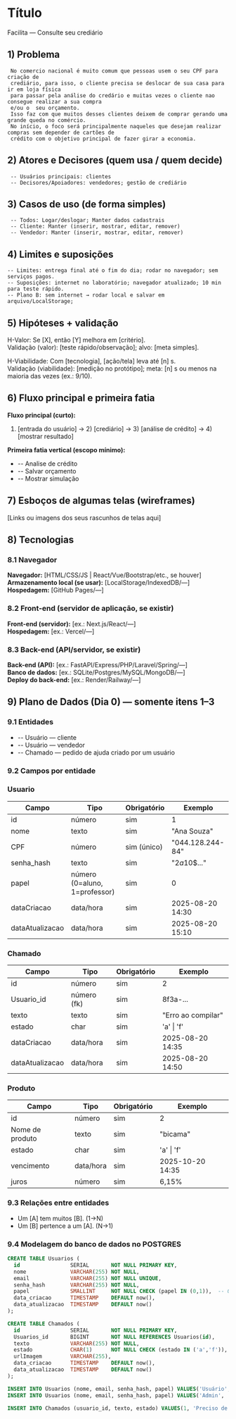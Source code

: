 # Título
 Facilita — Consulte seu crediário

## 1) Problema

     No comercio nacional é muito comum que pessoas usem o seu CPF para criação de 
     crediário, para isso, o cliente precisa se deslocar de sua casa para ir em loja física 
     para passar pela análise do credário e muitas vezes o cliente nao consegue realizar a sua compra
     e/ou o  seu orçamento.
     Isso faz com que muitos desses clientes deixem de comprar gerando uma grande queda no comércio.
     No início, o foco será principalmente naqueles que desejam realizar compras sem depender de cartões de 
     crédito com o objetivo principal de fazer girar a economia.


## 2) Atores e Decisores (quem usa / quem decide)
<!-- Liste papéis (não nomes).
     EXEMPLO:
     Usuários principais: Alunos da turma de Desenvolvimento Web
     Decisores/Apoiadores: Professores da disciplina; Coordenação do curso -->
     -- Usuários principais: clientes
     -- Decisores/Apoiadores: vendedores; gestão de crediário 

## 3) Casos de uso (de forma simples)
<!-- Formato "Ator: ações que pode fazer".
     DICA: Use "Manter (inserir, mostrar, editar, remover)" quando for CRUD.
     EXEMPLO:
     Todos: Logar/deslogar do sistema; Manter dados cadastrais
     Professor: Manter (inserir, mostrar, editar, remover) todos os chamados
     Aluno: Manter (inserir, mostrar, editar, remover) seus chamados -->
     -- Todos: Logar/deslogar; Manter dados cadastrais 
     -- Cliente: Manter (inserir, mostrar, editar, remover)  
     -- Vendedor: Manter (inserir, mostrar, editar, remover)

## 4) Limites e suposições
<!-- Simples assim:
     - Limites = regras/prazos/obrigações que você não controla.
     - Suposições = coisas que você espera ter e podem falhar.
     - Plano B = como você segue com a 1ª fatia se algo falhar.
     EXEMPLO:
     Limites: entrega final até o fim da disciplina (ex.: 2025-11-30); rodar no navegador; sem serviços pagos.
     Suposições: internet no laboratório; navegador atualizado; acesso ao GitHub; 10 min para teste rápido.
     Plano B: sem internet → rodar local e salvar em arquivo/LocalStorage; sem tempo do professor → testar com 3 colegas. -->
    -- Limites: entrega final até o fim do dia; rodar no navegador; sem serviços pagos. 
    -- Suposições: internet no laboratório; navegador atualizado; 10 min para teste rápido.
    -- Plano B: sem internet → rodar local e salvar em arquivo/LocalStorage;

## 5) Hipóteses + validação
<!-- Preencha as duas frases abaixo. Simples e direto.
     EXEMPLO Valor: Se o aluno ver sua posição na fila, sente mais controle e conclui melhor a atividade.
     Validação: teste com 5 alunos; sucesso se ≥4 abrem/fecham chamado sem ajuda.
     EXEMPLO Viabilidade: Com app no navegador (HTML/CSS/JS + armazenamento local),
     criar e listar chamados responde em até 1 segundo na maioria das vezes (ex.: 9 de cada 10).
     Validação: medir no protótipo com 30 ações; meta: pelo menos 27 de 30 ações (9/10) em 1s ou menos. -->
H-Valor: Se [X], então [Y] melhora em [critério].  
Validação (valor): [teste rápido/observação]; alvo: [meta simples].

H-Viabilidade: Com [tecnologia], [ação/tela] leva até [n] s.  
Validação (viabilidade): [medição no protótipo]; meta: [n] s ou menos na maioria das vezes (ex.: 9/10).

## 6) Fluxo principal e primeira fatia
<!-- Pense “Entrada → Processo → Saída”.
     EXEMPLO de Fluxo:
     1) Aluno faz login
     2) Clica em "Pedir ajuda" e descreve a dúvida
     3) Sistema salva e coloca na fila
     4) Lista mostra ordem e tempo desde criação
     5) Professor encerra o chamado
     EXEMPLO de 1ª fatia:
     Inclui login simples, criar chamado, listar em ordem.
     Critérios de aceite (objetivos): criar → aparece na lista com horário; encerrar → some ou marca "fechado". -->
**Fluxo principal (curto):**  
1) [entrada do usuário] → 2) [crediário] → 3) [análise de crédito] → 4) [mostrar resultado]

**Primeira fatia vertical (escopo mínimo):**  

-    -- Analise de crédito
-    -- Salvar orçamento
-    -- Mostrar simulação

## 7) Esboços de algumas telas (wireframes)
<!-- Vale desenho no papel (foto), Figma, Excalidraw, etc. Não precisa ser bonito, precisa ser claro.
     EXEMPLO de telas:
     • Login
     • Lista de chamados (ordem + tempo desde criação)
     • Novo chamado (formulário simples)
     • Painel do professor (atender/encerrar)
     EXEMPLO de imagem:
     ![Wireframe - Lista de chamados](img/wf-lista-chamados.png) -->
[Links ou imagens dos seus rascunhos de telas aqui]

## 8) Tecnologias
<!-- Liste apenas o que você REALMENTE pretende usar agora. -->

### 8.1 Navegador
**Navegador:** [HTML/CSS/JS | React/Vue/Bootstrap/etc., se houver]  
**Armazenamento local (se usar):** [LocalStorage/IndexedDB/—]  
**Hospedagem:** [GitHub Pages/—]

### 8.2 Front-end (servidor de aplicação, se existir)
**Front-end (servidor):** [ex.: Next.js/React/—]  
**Hospedagem:** [ex.: Vercel/—]

### 8.3 Back-end (API/servidor, se existir)
**Back-end (API):** [ex.: FastAPI/Express/PHP/Laravel/Spring/—]  
**Banco de dados:** [ex.: SQLite/Postgres/MySQL/MongoDB/—]  
**Deploy do back-end:** [ex.: Render/Railway/—]

## 9) Plano de Dados (Dia 0) — somente itens 1–3
<!-- Defina só o essencial para criar o banco depois. -->

### 9.1 Entidades
<!-- EXEMPLO:
     - Usuario — pessoa que usa o sistema (aluno/professor)
     - Chamado — pedido de ajuda criado por um usuário -->
-    -- Usuário — cliente
-    -- Usuário — vendedor
-    -- Chamado — pedido de ajuda criado por um usuário

### 9.2 Campos por entidade
<!-- Use tipos simples: uuid, texto, número, data/hora, booleano, char. -->

### Usuario
| Campo           | Tipo                          | Obrigatório | Exemplo            |
|-----------------|-------------------------------|-------------|--------------------|
| id              | número                        | sim         | 1                  |
| nome            | texto                         | sim         | "Ana Souza"        |
| CPF             | número                        | sim (único) | "044.128.244-84"   |
| senha_hash      | texto                         | sim         | "$2a$10$..."       |
| papel           | número (0=aluno, 1=professor) | sim         | 0                  |
| dataCriacao     | data/hora                     | sim         | 2025-08-20 14:30   |
| dataAtualizacao | data/hora                     | sim         | 2025-08-20 15:10   |

### Chamado
| Campo           | Tipo               | Obrigatório | Exemplo                 |
|-----------------|--------------------|-------------|-------------------------|
| id              | número             | sim         | 2                       |
| Usuario_id      | número (fk)        | sim         | 8f3a-...                |
| texto           | texto              | sim         | "Erro ao compilar"      |
| estado          | char               | sim         | 'a' \| 'f'              |
| dataCriacao     | data/hora          | sim         | 2025-08-20 14:35        |
| dataAtualizacao | data/hora          | sim         | 2025-08-20 14:50        |

### Produto
| Campo           | Tipo               | Obrigatório | Exemplo                 |
|-----------------|--------------------|-------------|-------------------------|
| id              | número             | sim         | 2                       |
| Nome de produto | texto              | sim         | "bicama"                |
| estado          | char               | sim         | 'a' \| 'f'              |
| vencimento      | data/hora          | sim         | 2025-10-20 14:35        |
| juros           | número             | sim         | 6,15%                   |


### 9.3 Relações entre entidades
<!-- Frases simples bastam. EXEMPLO:
     Um Usuario tem muitos Chamados (1→N).
     Um Chamado pertence a um Usuario (N→1). -->
- Um [A] tem muitos [B]. (1→N)
- Um [B] pertence a um [A]. (N→1)
### 9.4 Modelagem do banco de dados no POSTGRES

```sql
CREATE TABLE Usuarios (
  id                SERIAL       NOT NULL PRIMARY KEY,
  nome              VARCHAR(255) NOT NULL,
  email             VARCHAR(255) NOT NULL UNIQUE,
  senha_hash        VARCHAR(255) NOT NULL,
  papel             SMALLINT     NOT NULL CHECK (papel IN (0,1)),  -- 0=aluno, 1=professor
  data_criacao      TIMESTAMP    DEFAULT now(),
  data_atualizacao  TIMESTAMP    DEFAULT now()
);

CREATE TABLE Chamados (
  id                SERIAL       NOT NULL PRIMARY KEY,
  Usuarios_id       BIGINT       NOT NULL REFERENCES Usuarios(id),
  texto             VARCHAR(255) NOT NULL,
  estado            CHAR(1)      NOT NULL CHECK (estado IN ('a','f')), -- a=aberto, f=fechado
  urlImagem         VARCHAR(255),
  data_criacao      TIMESTAMP    DEFAULT now(),
  data_atualizacao  TIMESTAMP    DEFAULT now()
);

INSERT INTO Usuarios (nome, email, senha_hash, papel) VALUES('Usuário', 'user@user.com.br', '123', 0);
INSERT INTO Usuarios (nome, email, senha_hash, papel) VALUES('Admin', 'admin@admin.com.br', '123', 1);

INSERT INTO Chamados (usuario_id, texto, estado) VALUES(1, 'Preciso de ajuda com JS', 'a');
```